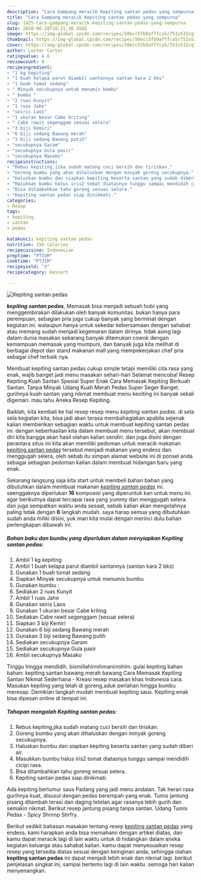 ```yaml
---
description: "Cara Gampang meracik Kepiting santan pedas yang sempurna"
title: "Cara Gampang meracik Kepiting santan pedas yang sempurna"
slug: 1425-cara-gampang-meracik-kepiting-santan-pedas-yang-sempurna
date: 2020-06-28T18:21:36.450Z
image: https://img-global.cpcdn.com/recipes/50ecc5fb9afffca5/751x532cq70/kepiting-santan-pedas-foto-resep-utama.jpg
thumbnail: https://img-global.cpcdn.com/recipes/50ecc5fb9afffca5/751x532cq70/kepiting-santan-pedas-foto-resep-utama.jpg
cover: https://img-global.cpcdn.com/recipes/50ecc5fb9afffca5/751x532cq70/kepiting-santan-pedas-foto-resep-utama.jpg
author: Lester Carter
ratingvalue: 4.6
reviewcount: 8
recipeingredient:
- "1 kg kepiting"
- "1 buah kelapa parut diambil santannya santan kara 2 bks"
- "1 buah tomat sedang"
- " Minyak secukupnya untuk menumis bumbu"
- " bumbu "
- "2 ruas Kunyit"
- "1 ruas Jahe"
- "seiris Laos"
- "1 ukuran besar Cabe kriting"
- " Cabe rawit segenggam sesuai selera"
- "3 biji Kemiri"
- "6 biji sedang Bawang merah"
- "3 biji sedang Bawang putih"
- "secukupnya Garam"
- "secukupnya Gula pasir"
- "secukupnya Masako"
recipeinstructions:
- "Rebus kepiting,jika sudah matang cuci bersih dan tiriskan."
- "Goreng bumbu yang akan dihaluskan dengan minyak goreng secukupnya."
- "Haluskan bumbu dan siapkan kepiting beserta santan yang sudah diberi air."
- "Masukkan bumbu halus iris2 tomat diatasnya tunggu sampai mendidih cicipi rasa."
- "Bisa ditambahkan tahu goreng sesuai selera."
- "Kepiting santan pedas siap dinikmati."
categories:
- Resep
tags:
- kepiting
- santan
- pedas

katakunci: kepiting santan pedas 
nutrition: 156 calories
recipecuisine: Indonesian
preptime: "PT33M"
cooktime: "PT31M"
recipeyield: "3"
recipecategory: Dessert

---
```



![Kepiting santan pedas](https://img-global.cpcdn.com/recipes/50ecc5fb9afffca5/751x532cq70/kepiting-santan-pedas-foto-resep-utama.jpg)

<b><i>kepiting santan pedas</i></b>, Memasak bisa menjadi sebuah hobi yang menggembirakan dilakukan oleh banyak komunitas. bukan hanya para perempuan, sebagian pria juga cukup banyak yang berminat dengan kegiatan ini. walaupun hanya untuk sekedar kebersamaan dengan sahabat atau memang sudah menjadi kegemaran dalam dirinya. tidak asing lagi dalam dunia masakan sekarang banyak ditemukan cowok dengan kemampuan memasak yang mumpuni, dan banyak juga kita melihat di berbagai depot dan stand makanan mall yang mempekerjakan chef pria sebagai chef terbaik nya.

Membuat kepiting santan pedas cukup simple tetapi memiliki cita rasa yang enak, wajib banget jadi menu masakan sehari-hari Selamat mencoba! Resep Kepiting Kuah Santan Spesial Super Enak Cara Memasak Kepiting Berkuah Santan. Tanpa Minyak Udang Kuah Merah Pedas Super Seger Banget. gurihnya kuah santan yang nikmat membuat menu keoiting ini banyak sekali digemari. mau tahu Aneka Resep Kepiting.

Baiklah, kita kembali ke hal resep resep menu <i>kepiting santan pedas</i>. di sela sela kegiatan kita, bisa jadi akan terasa membahagiakan apabila sejenak kalian memberikan sebagian waktu untuk membuat kepiting santan pedas ini. dengan keberhasilan kita dalam membuat menu tersebut, akan membuat diri kita bangga akan hasil olahan kalian sendiri. dan juga disini dengan perantara situs ini kita akan memiliki pedoman untuk meracik makanan <u>kepiting santan pedas</u> tersebut menjadi makanan yang endess dan menggugah selera, oleh sebab itu simpan alamat website ini di ponsel anda sebagai sebagian pedoman kalian dalam membuat hidangan baru yang enak.


Sekarang langsung saja kita start untuk membeli bahan bahan yang dibutuhkan dalam membuat makanan <u><i>kepiting santan pedas</i></u> ini. seenggaknya diperlukan <b>16</b> komposisi yang diperuntuk kan untuk menu ini. agar berikutnya dapat tercapai rasa yang yummy dan menggugah selera. dan juga sempatkan waktu anda sesaat, sebab kalian akan mengolahnya paling tidak dengan <b>6</b> langkah mudah. saya harap semua yang dibutuhkan sudah anda miliki disini, yuk mari kita mulai dengan merinci dulu bahan perlengkapan dibawah ini.

<!--inarticleads1-->

##### Bahan baku dan bumbu yang diperlukan dalam menyiapkan Kepiting santan pedas:

1. Ambil 1 kg kepiting
1. Ambil 1 buah kelapa parut diambil santannya (santan kara 2 bks)
1. Gunakan 1 buah tomat sedang
1. Siapkan  Minyak secukupnya untuk menumis bumbu
1. Gunakan  bumbu :
1. Sediakan 2 ruas Kunyit
1. Ambil 1 ruas Jahe
1. Gunakan seiris Laos
1. Gunakan 1 ukuran besar Cabe kriting
1. Sediakan  Cabe rawit segenggam (sesuai selera)
1. Siapkan 3 biji Kemiri
1. Gunakan 6 biji sedang Bawang merah
1. Gunakan 3 biji sedang Bawang putih
1. Sediakan secukupnya Garam
1. Sediakan secukupnya Gula pasir
1. Ambil secukupnya Masako


Tinggu hingga mendidih. bismillahirrohmanirrohim. gulai kepiting bahan bahan: kepiting santan bawang merah bawang Cara Memasak Kepiting Santan Nikmat Sederhana - Kreasi resep masakan khas Indonesia cara. Masukan kepiting yang telah di goreng,aduk perlahan hingga bumbu meresap. Demikian langkah mudah membuat kepiting saus. Kepiting enak bisa dipesan online di tempat ini. 

<!--inarticleads2-->

##### Tahapan mengolah Kepiting santan pedas:

1. Rebus kepiting,jika sudah matang cuci bersih dan tiriskan.
1. Goreng bumbu yang akan dihaluskan dengan minyak goreng secukupnya.
1. Haluskan bumbu dan siapkan kepiting beserta santan yang sudah diberi air.
1. Masukkan bumbu halus iris2 tomat diatasnya tunggu sampai mendidih cicipi rasa.
1. Bisa ditambahkan tahu goreng sesuai selera.
1. Kepiting santan pedas siap dinikmati.


Ada kepiting berlumur saus Padang yang jadi menu andalan. Tak heran rasa gurihnya kuat, disusul dengan pedas berempah yang enak. Tumis jantung pisang ditambah terasi dan daging tetelan agar rasanya lebih gurih dan semakin nikmat. Berikut resep jantung pisang tanpa santan. Udang Tumis Pedas - Spicy Shrimp Stirfry. 

Berikut sedikit bahasan masakan tentang resep <u>kepiting santan pedas</u> yang endess. kami harapkan anda bisa memahami dengan artikel diatas, dan kamu dapat meracik lagi di lain waktu untuk di hidangkan dalam aneka kegiatan keluarga atau sahabat kalian. kamu dapat menyesuaikan resep resep yang tersedia diatas sesuai dengan keinginan anda, sehingga olahan <b>kepiting santan pedas</b> ini dapat menjadi lebih enak dan nikmat lagi. berikut penjelasan singkat ini, sampai bertemu lagi di lain waktu. semoga hari kalian menyenangkan.

